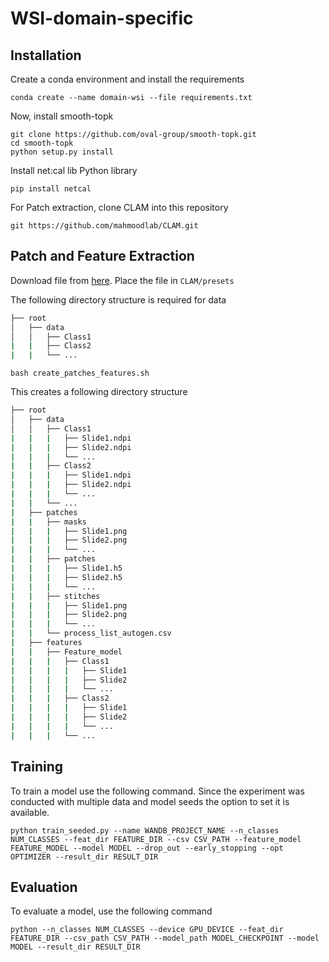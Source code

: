 # WSI-domain-specific

## Installation

Create a conda environment and install the requirements

```shell
conda create --name domain-wsi --file requirements.txt
```

Now, install smooth-topk

```shell
git clone https://github.com/oval-group/smooth-topk.git
cd smooth-topk
python setup.py install
```

Install net:cal lib Python library

```shell
pip install netcal
```

For Patch extraction, clone CLAM into this repository

```shell
git https://github.com/mahmoodlab/CLAM.git
```

## Patch and Feature Extraction

Download file from [here](). Place the file in `CLAM/presets`

The following directory structure is required for data


```bash
├── root
│   ├── data
│   │   ├── Class1
|   |   ├── Class2
|   |   └── ...
```

```shell
bash create_patches_features.sh
```

This creates a following directory structure

```bash
├── root
│   ├── data
│   │   ├── Class1
|   |   |   ├── Slide1.ndpi
|   |   |   ├── Slide2.ndpi
|   |   |   └── ...
|   |   ├── Class2
|   |   |   ├── Slide1.ndpi
|   |   |   ├── Slide2.ndpi
|   |   |   └── ...
|   |   └── ...
|   ├── patches
|   |   ├── masks
|   |   |   ├── Slide1.png
|   |   |   ├── Slide2.png
|   |   |   └── ...
|   |   ├── patches
|   |   |   ├── Slide1.h5
|   |   |   ├── Slide2.h5
|   |   |   └── ...
|   |   ├── stitches
|   |   |   ├── Slide1.png
|   |   |   ├── Slide2.png
|   |   |   └── ...
|   |   └── process_list_autogen.csv
|   ├── features
|   |   ├── Feature_model
|   |   |   ├── Class1
|   |   |   |   ├── Slide1
|   |   |   |   ├── Slide2
|   |   |   |   └── ...
|   |   |   ├── Class2
|   |   |   |   ├── Slide1
|   |   |   |   ├── Slide2
|   |   |   |   └── ...
|   |   |   └── ...
```

## Training

To train a model use the following command. Since the experiment was conducted with multiple data and model seeds the option to set it is available.

```shell
python train_seeded.py --name WANDB_PROJECT_NAME --n_classes NUM_CLASSES --feat_dir FEATURE_DIR --csv CSV_PATH --feature_model FEATURE_MODEL --model MODEL --drop_out --early_stopping --opt OPTIMIZER --result_dir RESULT_DIR
```

## Evaluation

To evaluate a model, use the following command

```shell
python --n_classes NUM_CLASSES --device GPU_DEVICE --feat_dir FEATURE_DIR --csv_path CSV_PATH --model_path MODEL_CHECKPOINT --model MODEL --result_dir RESULT_DIR
```